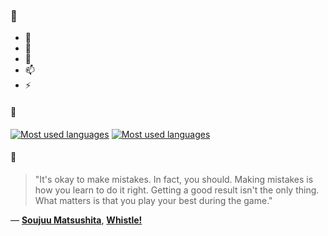 ### 👋

- 🔭
- 🌱
- 💬
- 📫
- ⚡

#### 🧏

[![Most used languages](https://github-readme-stats-aynah.vercel.app/api/top-langs/?username=aynh&theme=solarized-dark&langs_count=6&layout=compact&hide_title=true)](https://github.com/anuraghazra/github-readme-stats#gh-dark-mode-only)
[![Most used languages](https://github-readme-stats-aynah.vercel.app/api/top-langs/?username=aynh&theme=solarized-light&langs_count=6&layout=compact&hide_title=true)](https://github.com/anuraghazra/github-readme-stats#gh-light-mode-only)

#### 💬

> "It's okay to make mistakes. In fact, you should. Making mistakes is how you learn to do it right. Getting a good result isn't the only thing. What matters is that you play your best during the game."

&mdash; [**Soujuu Matsushita**](https://myanimelist.net/character.php?q=Soujuu%20Matsushita&cat=character), [**Whistle!**](https://myanimelist.net/search/all?q=Whistle!&cat=all)
